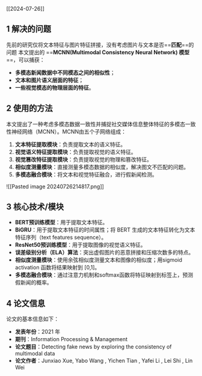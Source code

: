 [[2024-07-26]]
## 1 解决的问题

先前的研究仅将文本特征与图片特征拼接，没有考虑图片与文本是否==**匹配**==的问题
本文提出的 ==**MCNN(Multimodal Consistency Neural Network) 模型**==，可以捕获：

- **多模态新闻数据中不同模态之间的相似性**；
- **文本和图片语义层面的特征**；
- **一些视觉模态的物理层面的特征**。
## 2 使用的方法

本文提出了一种考虑多模态数据一致性并捕捉社交媒体信息整体特征的多模态一致性神经网络（MCNN）。MCNN由五个子网络组成：

1. **文本特征提取模块**：负责提取文本的语义特征。
2. **视觉语义特征提取模块**：负责提取视觉的语义特征。
3. **视觉篡改特征提取模块**：负责提取视觉的物理和篡改特征。
4. **相似度测量模块**：直接测量多模态数据的相似度，解决图文不匹配的问题。
5. **多模态融合模块**：将文本和视觉特征融合，进行假新闻检测。

![[Pasted image 20240726214817.png]]
## 3 核心技术/模块

- **BERT预训练模型**：用于提取文本特征。
- **BiGRU**：用于提取文本特征的时间属性；将 BERT 生成的文本特征转化为文本特征序列（text features sequence）。
- **ResNet50预训练模型**：用于提取图像的视觉语义特征。
- **误差级别分析（ELA）算法**：突出虚假图片的恶意拼接和压缩次数多的特点。
- **相似度测量模块**：使用余弦相似度测量文本和图像的相似度；用sigmoid activation 函数将结果映射到 \[0,1\]。
- **多模态融合模块**：通过注意力机制和softmax函数将特征映射到标签上，预测假新闻的概率。

## 4 论文信息

论文的基本信息如下：
- **发表年份**：2021 年
- **期刊**：Information Processing & Management
- **论文题目**：Detecting fake news by exploring the consistency of multimodal data
- **论文作者**：Junxiao Xue, Yabo Wang , Yichen Tian , Yafei Li , Lei Shi , Lin Wei 